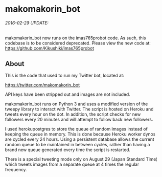 # makomakorin_bot

###### 2016-02-29 UPDATE:
makomakorin_bot now runs on the imas765probot code. As such, this codebase is to be considered deprecated. Please view the new code at:  
https://github.com/Kikushiki/imas765probot


## About

This is the code that used to run my Twitter bot, located at:

https://twitter.com/makomakorin_bot

API keys have been stripped out and images are not included.

makomakorin_bot runs on Python 3 and uses a modified version of the tweepy library to interact with Twitter. The script is hosted on Heroku and tweets every hour on the dot. In addition, the script checks for new followers every 20 minutes and will attempt to follow back new followers.

I used herokupostgres to store the queue of random images instead of keeping the queue in memory. This is done because Heroku worker dynos are cycled every 24 hours. Using a persistent database allows the current random queue to be maintained in between cycles, rather than having a brand new queue generated every time the script is restarted.

There is a special tweeting mode only on August 29 (Japan Standard Time) which tweets images from a separate queue at 4 times the regular frequency.
